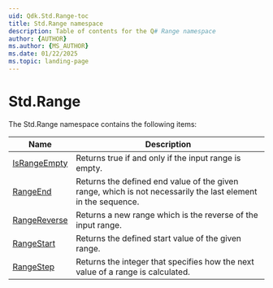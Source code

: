 ```yaml
---
uid: Qdk.Std.Range-toc
title: Std.Range namespace
description: Table of contents for the Q# Range namespace
author: {AUTHOR}
ms.author: {MS_AUTHOR}
ms.date: 01/22/2025
ms.topic: landing-page
---
```


# Std.Range

The Std.Range namespace contains the following items:

| Name | Description |
|------|-------------|
| [IsRangeEmpty](xref:Qdk.Std.Range.IsRangeEmpty) | Returns true if and only if the input range is empty. |
| [RangeEnd](xref:Qdk.Std.Range.RangeEnd) | Returns the defined end value of the given range, which is not necessarily the last element in the sequence. |
| [RangeReverse](xref:Qdk.Std.Range.RangeReverse) | Returns a new range which is the reverse of the input range. |
| [RangeStart](xref:Qdk.Std.Range.RangeStart) | Returns the defined start value of the given range. |
| [RangeStep](xref:Qdk.Std.Range.RangeStep) | Returns the integer that specifies how the next value of a range is calculated. |
